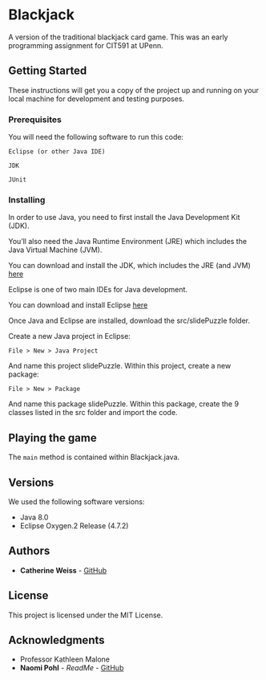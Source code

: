 # Blackjack

A version of the traditional blackjack card game. This was an early programming assignment for CIT591 at UPenn.

## Getting Started

These instructions will get you a copy of the project up and running on your local machine for development and testing purposes.

### Prerequisites

You will need the following software to run this code:

```
Eclipse (or other Java IDE)
```
```
JDK
```
```
JUnit
```

### Installing

In order to use Java, you need to first install the Java Development Kit (JDK).

You’ll also need the Java Runtime Environment (JRE) which includes the
Java Virtual Machine (JVM).

You can download and install the JDK, which includes the JRE (and JVM) [here](https://www.oracle.com/technetwork/java/javase/downloads/jdk8-downloads-2133151.html)

Eclipse is one of two main IDEs for Java development.

You can download and install Eclipse [here](https://www.eclipse.org/downloads/)

Once Java and Eclipse are installed, download the src/slidePuzzle folder.

Create a new Java project in Eclipse:
```
File > New > Java Project
```

And name this project slidePuzzle. Within this project, create a new package:

```
File > New > Package
```

And name this package slidePuzzle. Within this package, create the 9 classes listed in the src folder and import the code.

## Playing the game

The ```main``` method is contained within Blackjack.java. 

## Versions

We used the following software versions:

* Java 8.0
* Eclipse Oxygen.2 Release (4.7.2)

## Authors

* **Catherine Weiss** - [GitHub](https://github.com/catherineweiss)


## License

This project is licensed under the MIT License.

## Acknowledgments

* Professor Kathleen Malone
* **Naomi Pohl** - *ReadMe* - [GitHub](https://github.com/naomipohl)
